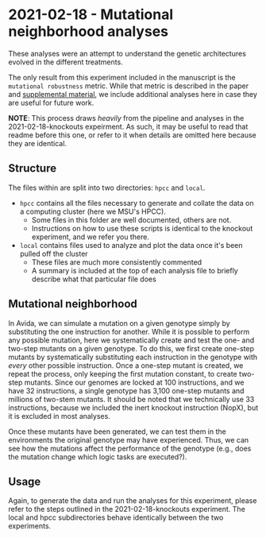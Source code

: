 # 2021-02-18 - Mutational neighborhood analyses

These analyses were an attempt to understand the genetic architectures evolved in the different treatments. 

The only result from this experiment included in the manuscript is the `mutational robustness` metric. 
While that metric is described in the paper and [supplemental material](https://lalejini.com/evolutionary-consequences-of-plasticity/), we include additional analyses here in case they are useful for future work. 

**NOTE**: This process draws _heavily_ from the pipeline and analyses in the 2021-02-18-knockouts expeirment. 
As such, it may be useful to read that readme before this one, or refer to it when details are omitted here because they are identical. 

## Structure
The files within are split into two directories: `hpcc` and `local`. 

- `hpcc` contains all the files necessary to generate and collate the data on a computing cluster (here we MSU's HPCC).
  - Some files in this folder are well documented, others are not. 
  - Instructions on how to use these scripts is identical to the knockout experiment, and we refer you there. 
- `local` contains files used to analyze and plot the data once it's been pulled off the cluster
  - These files are much more consistently commented 
  - A summary is included at the top of each analysis file to briefly describe what that particular file does

## Mutational neighborhood

In Avida, we can simulate a mutation on a given genotype simply by substituting the one instruction for another. 
While it is possible to perform any possible mutation, here we systematically create and test the one- and two-step mutants on a given genotype. 
To do this, we first create one-step mutants by systematically substituting each instruction in the genotype with _every_ other possible instruction. 
Once a one-step mutant is created, we repeat the process, only keeping the first mutation constant, to create two-step mutants. 
Since our genomes are locked at 100 instructions, and we have 32 instructions, a single genotype has 3,100 one-step mutants and millions of two-stem mutants. 
It should be noted that we technically use 33 instructions, because we included the inert knockout instruction (NopX), but it is excluded in most analyses. 

Once these mutants have been generated, we can test them in the environments the original genotype may have experienced. 
Thus, we can see how the mutations affect the performance of the genotype (e.g., does the mutation change which logic tasks are executed?).

## Usage

Again, to generate the data and run the analyses for this experiment, please refer to the steps outlined in the 2021-02-18-knockouts experiment.
The local and hpcc subdirectories behave identically between the two experiments.
